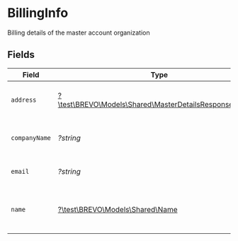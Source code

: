 # BillingInfo

Billing details of the master account organization


## Fields

| Field                                                                                                          | Type                                                                                                           | Required                                                                                                       | Description                                                                                                    |
| -------------------------------------------------------------------------------------------------------------- | -------------------------------------------------------------------------------------------------------------- | -------------------------------------------------------------------------------------------------------------- | -------------------------------------------------------------------------------------------------------------- |
| `address`                                                                                                      | [?\test\BREVO\Models\Shared\MasterDetailsResponseAddress](../../models/shared/MasterDetailsResponseAddress.md) | :heavy_minus_sign:                                                                                             | Billing address of master account                                                                              |
| `companyName`                                                                                                  | *?string*                                                                                                      | :heavy_minus_sign:                                                                                             | Company name of master account                                                                                 |
| `email`                                                                                                        | *?string*                                                                                                      | :heavy_minus_sign:                                                                                             | Billing email id of master account                                                                             |
| `name`                                                                                                         | [?\test\BREVO\Models\Shared\Name](../../models/shared/Name.md)                                                 | :heavy_minus_sign:                                                                                             | Billing name of master account holder                                                                          |